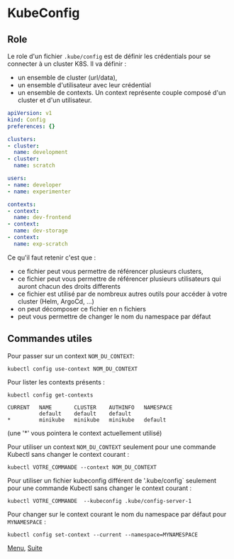# KubeConfig
## Role 
Le role d'un fichier `.kube/config` est de définir les crédentials pour se connecter à un cluster K8S.
Il va définir :
- un ensemble de cluster (url/data),
- un ensemble d'utilisateur avec leur crédential 
- un ensemble de contexts.
Un context représente couple composé d'un cluster et d'un utilisateur.

```yaml
apiVersion: v1
kind: Config
preferences: {}

clusters:
- cluster:
  name: development
- cluster:
  name: scratch

users:
- name: developer
- name: experimenter

contexts:
- context:
  name: dev-frontend
- context:
  name: dev-storage
- context:
  name: exp-scratch
```

Ce qu'il faut retenir c'est que :
- ce fichier peut vous permettre de référencer plusieurs clusters,
- ce fichier peut vous permettre de référencer plusieurs utilisateurs qui auront chacun des droits differents
- ce fichier est utilisé par de nombreux autres outils pour accéder à votre cluster (Helm, ArgoCd, ...)
- on peut décomposer ce fichier en n fichiers 
- peut vous permettre de changer le nom du namespace par défaut 

## Commandes utiles

Pour passer sur un context `NOM_DU_CONTEXT`:
```
kubectl config use-context NOM_DU_CONTEXT
```
Pour lister les contexts présents :
```
kubectl config get-contexts

CURRENT   NAME       CLUSTER    AUTHINFO   NAMESPACE
          default    default    default    
*         minikube   minikube   minikube   default
```
(une '*' vous pointera le context actuellement utilisé)

Pour utiliser un context `NOM_DU_CONTEXT` seulement pour une commande Kubectl sans changer le context courant :
```
kubectl VOTRE_COMMANDE --context NOM_DU_CONTEXT
```

Pour utiliser un fichier kubeconfig différent de '.kube/config` seulement pour une commande Kubectl sans changer le context courant :
```
kubectl VOTRE_COMMANDE  --kubeconfig .kube/config-server-1
```

Pour changer sur le context courant le nom du namespace par défaut pour `MYNAMESPACE` :
```
kubectl config set-context --current --namespace=MYNAMESPACE
```


[Menu](https://obeyler.github.io/Formation-K8S/), [Suite](https://obeyler.github.io/Formation-K8S/Chapitres/Commandes.html)
